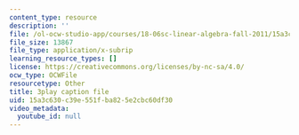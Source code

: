 ```yaml
---
content_type: resource
description: ''
file: /ol-ocw-studio-app/courses/18-06sc-linear-algebra-fall-2011/15a3c630c39e551fba825e2cbc60df30_cfn2ZUuWPd0.srt
file_size: 13867
file_type: application/x-subrip
learning_resource_types: []
license: https://creativecommons.org/licenses/by-nc-sa/4.0/
ocw_type: OCWFile
resourcetype: Other
title: 3play caption file
uid: 15a3c630-c39e-551f-ba82-5e2cbc60df30
video_metadata:
  youtube_id: null
---
```

